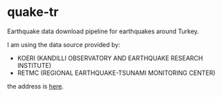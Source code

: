 # quake-tr
Earthquake data download pipeline for earthquakes around Turkey.

I am using the data source provided by:

- KOERI (KANDILLI OBSERVATORY AND EARTHQUAKE RESEARCH INSTITUTE)
- RETMC (REGIONAL EARTHQUAKE-TSUNAMI MONITORING CENTER) 
  
the address is [here](http://www.koeri.boun.edu.tr/sismo/zeqdb/default.asp).

